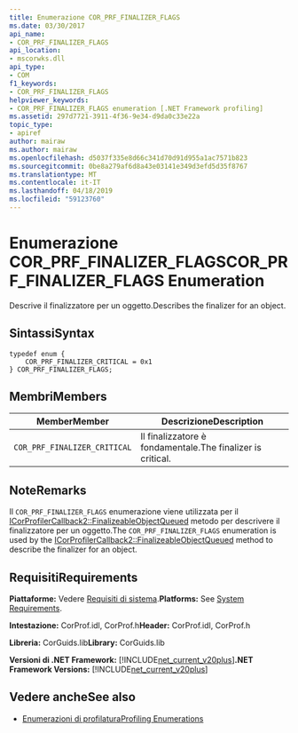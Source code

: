 ```yaml
---
title: Enumerazione COR_PRF_FINALIZER_FLAGS
ms.date: 03/30/2017
api_name:
- COR_PRF_FINALIZER_FLAGS
api_location:
- mscorwks.dll
api_type:
- COM
f1_keywords:
- COR_PRF_FINALIZER_FLAGS
helpviewer_keywords:
- COR_PRF_FINALIZER_FLAGS enumeration [.NET Framework profiling]
ms.assetid: 297d7721-3911-4f36-9e34-d9da0c33e22a
topic_type:
- apiref
author: mairaw
ms.author: mairaw
ms.openlocfilehash: d5037f335e8d66c341d70d91d955a1ac7571b823
ms.sourcegitcommit: 0be8a279af6d8a43e03141e349d3efd5d35f8767
ms.translationtype: MT
ms.contentlocale: it-IT
ms.lasthandoff: 04/18/2019
ms.locfileid: "59123760"
---
```

# <a name="corprffinalizerflags-enumeration"></a><span data-ttu-id="2caef-102">Enumerazione COR_PRF_FINALIZER_FLAGS</span><span class="sxs-lookup"><span data-stu-id="2caef-102">COR_PRF_FINALIZER_FLAGS Enumeration</span></span>
<span data-ttu-id="2caef-103">Descrive il finalizzatore per un oggetto.</span><span class="sxs-lookup"><span data-stu-id="2caef-103">Describes the finalizer for an object.</span></span>  
  
## <a name="syntax"></a><span data-ttu-id="2caef-104">Sintassi</span><span class="sxs-lookup"><span data-stu-id="2caef-104">Syntax</span></span>  
  
```  
typedef enum {  
    COR_PRF_FINALIZER_CRITICAL = 0x1  
} COR_PRF_FINALIZER_FLAGS;  
```  
  
## <a name="members"></a><span data-ttu-id="2caef-105">Membri</span><span class="sxs-lookup"><span data-stu-id="2caef-105">Members</span></span>  
  
|<span data-ttu-id="2caef-106">Member</span><span class="sxs-lookup"><span data-stu-id="2caef-106">Member</span></span>|<span data-ttu-id="2caef-107">Descrizione</span><span class="sxs-lookup"><span data-stu-id="2caef-107">Description</span></span>|  
|------------|-----------------|  
|`COR_PRF_FINALIZER_CRITICAL`|<span data-ttu-id="2caef-108">Il finalizzatore è fondamentale.</span><span class="sxs-lookup"><span data-stu-id="2caef-108">The finalizer is critical.</span></span>|  
  
## <a name="remarks"></a><span data-ttu-id="2caef-109">Note</span><span class="sxs-lookup"><span data-stu-id="2caef-109">Remarks</span></span>  
 <span data-ttu-id="2caef-110">Il `COR_PRF_FINALIZER_FLAGS` enumerazione viene utilizzata per il [ICorProfilerCallback2::FinalizeableObjectQueued](../../../../docs/framework/unmanaged-api/profiling/icorprofilercallback2-finalizeableobjectqueued-method.md) metodo per descrivere il finalizzatore per un oggetto.</span><span class="sxs-lookup"><span data-stu-id="2caef-110">The `COR_PRF_FINALIZER_FLAGS` enumeration is used by the [ICorProfilerCallback2::FinalizeableObjectQueued](../../../../docs/framework/unmanaged-api/profiling/icorprofilercallback2-finalizeableobjectqueued-method.md) method to describe the finalizer for an object.</span></span>  
  
## <a name="requirements"></a><span data-ttu-id="2caef-111">Requisiti</span><span class="sxs-lookup"><span data-stu-id="2caef-111">Requirements</span></span>  
 <span data-ttu-id="2caef-112">**Piattaforme:** Vedere [Requisiti di sistema](../../../../docs/framework/get-started/system-requirements.md).</span><span class="sxs-lookup"><span data-stu-id="2caef-112">**Platforms:** See [System Requirements](../../../../docs/framework/get-started/system-requirements.md).</span></span>  
  
 <span data-ttu-id="2caef-113">**Intestazione:** CorProf.idl, CorProf.h</span><span class="sxs-lookup"><span data-stu-id="2caef-113">**Header:** CorProf.idl, CorProf.h</span></span>  
  
 <span data-ttu-id="2caef-114">**Libreria:** CorGuids.lib</span><span class="sxs-lookup"><span data-stu-id="2caef-114">**Library:** CorGuids.lib</span></span>  
  
 <span data-ttu-id="2caef-115">**Versioni di .NET Framework:** [!INCLUDE[net_current_v20plus](../../../../includes/net-current-v20plus-md.md)]</span><span class="sxs-lookup"><span data-stu-id="2caef-115">**.NET Framework Versions:** [!INCLUDE[net_current_v20plus](../../../../includes/net-current-v20plus-md.md)]</span></span>  
  
## <a name="see-also"></a><span data-ttu-id="2caef-116">Vedere anche</span><span class="sxs-lookup"><span data-stu-id="2caef-116">See also</span></span>

- [<span data-ttu-id="2caef-117">Enumerazioni di profilatura</span><span class="sxs-lookup"><span data-stu-id="2caef-117">Profiling Enumerations</span></span>](../../../../docs/framework/unmanaged-api/profiling/profiling-enumerations.md)
